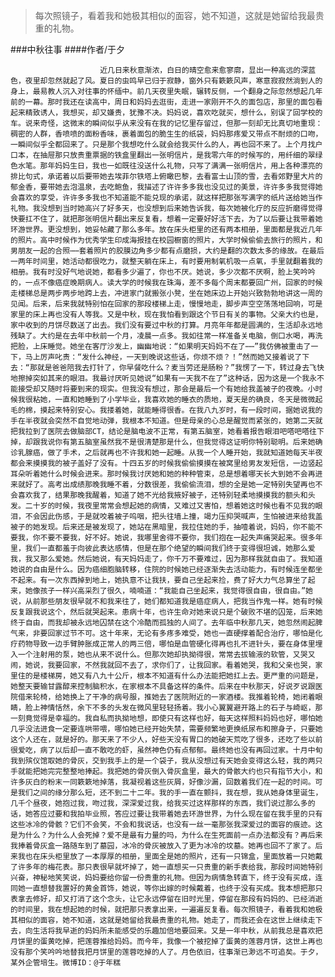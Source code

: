 > 每次照镜子，看着我和她极其相似的面容，她不知道，这就是她留给我最贵重的礼物。

###中秋往事
####作者/于夕

						近几日来秋意渐浓，白日的晴空愈来愈寥廓，显出一种高远的深蓝色，夜里却忽然就起了风。夏日的虫鸣早已归于寂静，窗外只有簌簌风声，寒意寂寂然淌到人的身上，最易教人沉入对往事的怀缅中。前几天夜里失眠，辗转反侧，一个翻身之际忽然想起几年前的一幕。那时我还在读高中，周日和妈妈去逛街，走进一家刚开不久的面包店，那里的面包看起来精致诱人，我想买，却又嫌贵，犹豫不决。妈妈说，喜欢吃就买，想什么，别误了回学校的车。说来奇怪，这微末的瞬间似乎从来没有在我的记忆里存留过，但那一刻却无比真切地重现：稠密的人群，香喷喷的面粉香味，裹着面包的脆生生的纸袋，妈妈那疼爱又带点不耐烦的口吻，一瞬间似乎全都回来了。只是那个我想吃什么就会给我买什么的人，再也回不来了。上个月找户口本，在抽屉那只放贵重票据的铁盒里翻出一张明信片，是我零六年的时候写的，用纤细的翠绿色水笔。那年妈妈生日，我也一如既往没送什么礼物，只写了满满一张明信片，用上各种漂亮的排比句式，承诺着以后要带她去埃菲尔铁塔上俯瞰巴黎，去看富士山顶的雪，去看郊野里大片的郁金香，要带她去泡温泉，去吃鲍鱼，我描述了许许多多我也没见过的美景，许许多多我觉得她会喜欢的享受，许许多多我也不知道能不能兑现的承诺，就这样把那张写满字的纸片送给她当作礼物。我没想到当时她高兴了好多天，也没想到后来她告诉我，每次她被化疗的反应折磨得觉得快要扛不住了，就把那张明信片翻出来反复看，想着一定要好好活下去，为了以后要让我带着她环游世界。更没想到，她妥帖藏了那么多年。放在床头柜里的还有两本相册，里面都是我近几年的照片。高中时候作为优秀学生印成海报挂在校园橱窗的照片，大学时候偷偷去旅行的照片，和男朋友一起的合照⋯⋯套着照片的胶膜边角多少都有点磨损，大约是翻的次数太多的缘故。在最后一两年时间里，她活动都很吃力，就整天躺在床上，有时要用制氧机吸一点氧，手里就翻着我的相册。我有时没好气地说她，都看多少遍了，你也不厌。她说，多少次都不厌啊，脸上笑吟吟的，一点不像癌症晚期病人。读大学的时候我在珠海，差不多每个周末都要回广州，回家的时候走楼梯总是两步两步地跨上去，冲进家门就搬张小凳，坐在她床边上开始兴致勃勃地讲这一周的见闻。后来，后来我就特别怕在回家的那段楼梯上走，慢慢地走，脚步声空空荡荡地回响，可是家里的床上再也没有人等我。又是中秋，现在我怕看到跟这个节日有关的事物。父亲大约也是，家中收到的月饼尽数送了出去。我们没有要过中秋的打算。月亮年年都是圆满的，生活却永远地残缺了。大约是在去年中秋前一个月，凌晨一点多。我如往常一样准备关电脑，倒口水喝，再洗把脸，上床睡觉。她坐在客厅沙发上，幽幽地说：“如果明天妈妈不在了⋯⋯”我仿佛被重击了一下，马上厉声叱责：“发什么神经，一天到晚说这些话，你烦不烦？！”然而她又接着说了下去：“那就是爸爸陪我去打针了，你早餐吃什么？麦当劳还是肠粉？”我愣了一下，转过身去飞快地擦掉突如其来的眼泪。我最讨厌听见她说“如果有一天我不在了”这种话，因为这是一个我永不能接受却又随时将要到来的现实。但我没有想过，那会是最后一个有她给我盖被子的夜晚。小时候我很粘她，一直和她睡到了小学毕业，我喜欢她的睡衣的质地，夏天是的确良，冬天是微微起毛的棉，摸起来特别安心。我搂着她，就能睡得很香。在我八九岁时，有一段时间，据她说我的手在半夜就会突然不自觉地动弹，我根本不知道。但是母亲的心总是醒觉而紧张的，她第二天就把我拉到了医院去做脑部CT，结论是脑电波不正常，有第五脑室，她看着报告眼泪吧嗒吧嗒往下掉，却跟我说你有第五脑室虽然我不是很清楚那是什么，但我觉得这证明你特别聪明。后来她确诊乳腺癌，做了手术，之后就再也不许我和她一起睡。从我一个人睡开始，我就知道她每天半夜都会来摸摸我的被子盖好了没有。十四五岁的时候我偷偷摸摸在被窝里给男友发短信，一边竖起耳朵听着她什么时候会进来。那时候我讨厌她和她的种种管束，总是想着哪天长大到她不会再进来就好了。高考出成绩那晚我睡不着，分数很差，我偷偷流泪，想的全是她一定特别失望再也不会喜欢我了，结果那晚我醒着，知道了她不光给我掖好被子，还特别轻柔地摸摸我的额头和头发。二十岁的时候，我夜里常常会想起她的病情，又难过又害怕，想着她这时候也看不见我的眼泪，不会因此伤感，于是就咬着被子呜咽，把头往墙上撞，竭力压抑哭喊声，生怕被进来给我盖被子的她发现。后来还是被发现了，她站在黑暗里，我拉住她的手，抽噎着说，妈妈，你不能不要我，你不要不要我，好不好。她说，我哪里舍得不要你，我们抱在一起失声痛哭起来。很多年里，我们一直都羞于向彼此表达感情，但是在那个绝望的瞬间我们终于变得很坦诚，她那么爱我，我又那么爱她。然后她说，有天妈妈走了，你千万不要难过，因为那样我就自由了。我知道她说的自由是什么。因为癌细胞脑转移，住院的时候她已经逐渐失去活动能力，有时候连坐都坐不起来。有一次东西掉到地上，她执意不让我扶，要自己坐起来捡，费了好大力气总算坐了起来，她像孩子一样兴高采烈了很久，喃喃道：“我能自己坐起来，我觉得很自由，很自由。”她说，从前那些朋友很早就不和我来往了，她们都知道我是癌症病人，把我当作鬼一样。她有时候反复跟我说这个，然后就哭起来。患病十年，也许生命对她来说只是个破败不堪的囚笼，后来她终于自由，而我却被永远地囚禁在这个冷酷而孤独的人间了。去年临中秋那几天，她忽然闹起脾气来，非要回家过节不可。这十年来，无论有多疼多难受，她也一直硬撑着配合治疗，哪怕是化疗药物导致一边手臂肿胀成正常人的两三倍，哪怕是血管硬化得再也扎不进针头，要在身体里埋入一个注射用的泵，她也从来不说什么。但那次她却执拗得很，常常去拔输液的软管，又哭又闹，她说，我要回家，不然我就回不去了，求你们了，让我回家。看着她哭，我和父亲也哭，家里住的是楼梯房，她又有八九十公斤，根本不知道有什么办法能把她扛上去。更严重的问题是，她整天要输甘露醇来控制脑积水，在家根本不具备这样的条件。后来在中秋那天，好说歹说跟医院借来轮椅，给她换上了干净的病号服，推她去了医院附近的一家酒楼。我推着轮椅，她闭着眼睛，脸上神情恬然，余下不多的头发在微风里轻轻扬着。我小心翼翼避开路上的石子与崎岖，那一刻竟觉得是幸福的。我自私而执拗地想，即使只有这样也好，每天这样照料妈妈也好，哪怕她几乎没法进食一定要连哄带喂，哪怕她已经开始失禁，需要频繁地更换纸尿布和擦身子，只要她这个人还在，就是好的。那天来了不少人，好些天没有胃口的她破天荒吃了很多，还吃了些以前很爱吃，病了以后却一直不敢吃的虾，虽然神色仍有点郁郁。最终她也没有再回过家。十月中旬我到殡仪馆取她的骨灰，交到我手上的是一个袋子，我从没想过有天她会变得这么轻，我的两只手就能把她完完整整地捧起。我把她的骨灰倒入骨灰盒里，最大的骨骸大约也只有指节大小，和许多灰白的粉末一同簌簌地掉落，我凝视着这些灰屑，好像沙漏，回数着我们在一起的时间。可是我们之间的缘分那么短，还不到二十二年。我的手一直在颤抖，我在想，我从她身体里诞生，几千个昼夜，她抱过我，吻过我，深深爱过我，给我买过这样那样的东西，我们说过那么多的话，她答应过要和我拍毕业照，答应过要让我带着她去环游世界，为什么现在留在我手里的只有这些冰冷的骨骸？它们不会笑，不会和我说话，也没有一丝一毫那张我深爱过的面容的痕迹。这是为什么？为什么人会死掉？爱不是最有力量的吗，为什么在生死面前一点办法都没有？再后来我捧着骨灰盒一路随车到了墓园，冰冷的骨灰被放入了更为冰冷的坟墓。她再也回不了家了。后来我也在床头柜里放了一本厚厚的相册，里面全是她的照片，还有一只锦盒，里面放着一只她戴了许多年的梅花表。那只表很早就坏掉了，她一直想买一只贵重的新手表给我，那段时间她特别兴奋，神秘地笑笑说，妈妈要给你留一份贵重的礼物。但因为病情急转直下，终于没有买成，连同她一直想替我置好的黄金首饰，她说，等你出嫁的时候戴着，也终于没有买成。我本想把那只表拿去修好，却又打消了这个念头，让它永远停留在旧时光里，停留在那段有妈妈的、已经消逝的时间里，我在想起她的时候，就把那只表拿出来，一遍遍反复看。每次照镜子，看着我和她极其相似的面容，她不知道，这就是她留给我最贵重的礼物。她走了，而我还会在这世上继续走下去，向生活将我早逝的妈妈所未能感受的乐趣加倍地要回来。又是一年中秋，从前我总是喜欢把月饼里的蛋黄吃掉，把莲蓉推给妈妈。而今年，我像一个被挖掉了蛋黄的莲蓉月饼，这世上再也没有那个笑吟吟地替我把月饼里的莲蓉吃掉的人了。月色依旧，往事渐已渺远不可追矣。于夕，某外企管培生。微博ID：@于年糕 